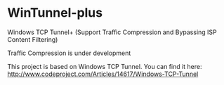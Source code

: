 # WinTunnel-plus
Windows TCP Tunnel+ (Support Traffic Compression and Bypassing ISP Content Filtering)

Traffic Compression is under development

This project is based on Windows TCP Tunnel. You can find it here: http://www.codeproject.com/Articles/14617/Windows-TCP-Tunnel
